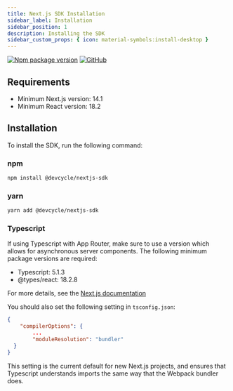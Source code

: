 ```yaml
---
title: Next.js SDK Installation
sidebar_label: Installation
sidebar_position: 1
description: Installing the SDK
sidebar_custom_props: { icon: material-symbols:install-desktop }
---
```


[![Npm package version](https://badgen.net/npm/v/@devcycle/nextjs-sdk)](https://www.npmjs.com/package/@devcycle/nextjs-sdk)
[![GitHub](https://img.shields.io/github/stars/devcyclehq/js-sdks.svg?style=social&label=Star&maxAge=2592000)](https://github.com/DevCycleHQ/js-sdks/tree/main/sdk/nextjs)

## Requirements

- Minimum Next.js version: 14.1
- Minimum React version: 18.2

## Installation

[//]: # 'wizard-install-start'

To install the SDK, run the following command:

### npm

```bash
npm install @devcycle/nextjs-sdk
```

[//]: # 'wizard-install-end'

### yarn

```bash
yarn add @devcycle/nextjs-sdk
```

### Typescript

If using Typescript with App Router, make sure to use a version which allows for asynchronous server components.
The following minimum package versions are required:

- Typescript: 5.1.3
- @types/react: 18.2.8

For more details, see the [Next.js documentation](https://nextjs.org/docs/app/building-your-application/configuring/typescript#async-server-component-typescript-error)

You should also set the following setting in `tsconfig.json`:

```json
{
    "compilerOptions": {
        ...
        "moduleResolution": "bundler"
  }
}
```

This setting is the current default for new Next.js projects, and ensures that Typescript understands imports the
same way that the Webpack bundler does.
